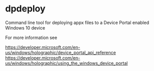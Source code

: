 # dpdeploy

Command line tool for deploying appx files to a Device Portal enabled Windows 10 device

For more information see

https://developer.microsoft.com/en-us/windows/holographic/device_portal_api_reference
https://developer.microsoft.com/en-us/windows/holographic/using_the_windows_device_portal


